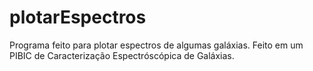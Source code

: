 # plotarEspectros
Programa feito para plotar espectros de algumas galáxias. Feito em um PIBIC de Caracterização Espectróscópica de Galáxias.
